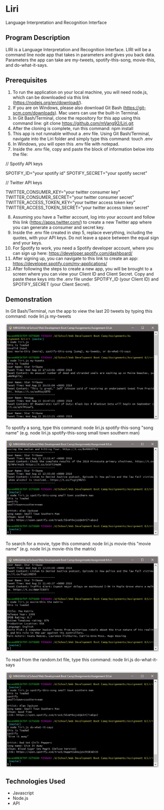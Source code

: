 # Liri
Language Interpretation and Recognition Interface

## Program Description
LIRI is a Language Interpretation and Recognition Interface. LIRI will be a command line node app that takes in parameters and gives you back data. Parameters the app can take are my-tweets, spotify-this-song, movie-this, and do-what-it-says.

## Prerequisites
1. To run the application on your local machine, you will need node.js, which can be downloaded via this link (https://nodejs.org/en/download/).
2. If you are on Windows, please also download Git Bash (https://git-scm.com/downloads). Mac users can use the built-in Terminal.
3. In Git Bash/Terminal, clone the repository for this app using this command line: git clone https://github.com/mVang92/Liri.git
4. After the cloning is complete, run this command: npm install
5. This app is not runnable without a .env file. Using Git Bash/Terminal, navigate into the Liri folder and simply type this command: touch .env
6. In Windows, you will open this .env file with notepad.
7. Inside the .env file, copy and paste the block of information below into the file:

// Spotify API keys

SPOTIFY_ID="your spotify id"
SPOTIFY_SECRET="your spotify secret"

// Twitter API keys

TWITTER_CONSUMER_KEY="your twitter consumer key"
TWITTER_CONSUMER_SECRET="your twitter consumer secret"
TWITTER_ACCESS_TOKEN_KEY="your twitter access token key"
TWITTER_ACCESS_TOKEN_SECRET="your twitter access token secret"

8. Assuming you have a Twitter account, log into your account and follow this link (https://apps.twitter.com/) to create a new Twitter app where you can generate a consumer and secret key.
9. Inside the .env file created in step 5, replace everything, including the quotes, with your API keys. Do not leave a space between the equal sign and your keys.
10. For Spotify to work, you need a Spotify developer account, where you can sign up here: https://developer.spotify.com/dashboard/
11. After signing up, you can navigate to this link to create an app: https://developer.spotify.com/my-applications/
12. After following the steps to create a new app, you will be brought to a screen where you can view your Client ID and Client Secret. Copy and paste these keys into the .env file under SPOTIFY_ID (your Client ID) and SPOTIFY_SECRET (your Client Secret).

## Demonstration

In Git Bash/Terminal, run the app to view the last 20 tweets by typing this command: node liri.js my-tweets

![alt text](demo/tweets.JPG)

To spotify a song, type this command: node liri.js spotify-this-song "song name" (e.g. node liri.js spotify-this-song small town southern man)

![alt text](demo/spotify.JPG)

To search for a movie, type this command: node liri.js movie-this "movie name" (e.g. node liri.js movie-this the matrix)

![alt text](demo/movie.JPG)

To read from the random.txt file, type this command: node liri.js do-what-it-says

![alt text](demo/doSay.JPG)

## Technologies Used

* Javascript
* Node.js
* API